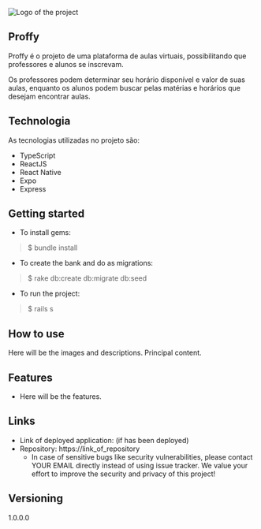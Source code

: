 ![Logo of the project](http://logo_link)
 
## Proffy

Proffy é o projeto de uma plataforma de aulas virtuais, possibilitando que professores e alunos se inscrevam.

Os professores podem determinar seu horário disponível e valor de suas aulas, enquanto os alunos podem buscar pelas matérias e horários que desejam encontrar aulas.
 
 
## Technologia
 
As tecnologias utilizadas no projeto são:

* TypeScript
* ReactJS
* React Native
* Expo
* Express
 
 
## Getting started
 
* To install gems:
>    $ bundle install
* To create the bank and do as migrations:
>    $ rake db:create db:migrate db:seed
* To run the project:
>    $ rails s
 
## How to use
 
Here will be the images and descriptions. Principal content.
 
 
## Features
 
  - Here will be the features.
 
 
## Links
 
  - Link of deployed application: (if has been deployed)
  - Repository: https://link_of_repository
    - In case of sensitive bugs like security vulnerabilities, please contact
      YOUR EMAIL directly instead of using issue tracker. We value your effort
      to improve the security and privacy of this project!
 
 
## Versioning
 
1.0.0.0
